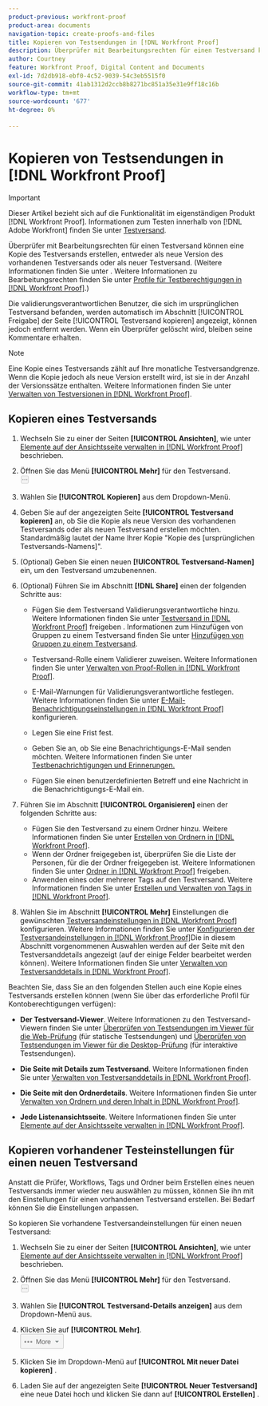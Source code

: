 ```yaml
---
product-previous: workfront-proof
product-area: documents
navigation-topic: create-proofs-and-files
title: Kopieren von Testsendungen in [!DNL Workfront Proof]
description: Überprüfer mit Bearbeitungsrechten für einen Testversand können eine Kopie des Testversands erstellen, entweder als neue Version des vorhandenen Testversands oder als neuer Testversand. (Weitere Informationen finden Sie unter . Weitere Informationen zu Bearbeitungsrechten finden Sie unter Profile für Testberechtigungen in Workfront Proof.)
author: Courtney
feature: Workfront Proof, Digital Content and Documents
exl-id: 7d2db918-ebf0-4c52-9039-54c3eb5515f0
source-git-commit: 41ab1312d2ccb8b8271bc851a35e31e9ff18c16b
workflow-type: tm+mt
source-wordcount: '677'
ht-degree: 0%

---
```


# Kopieren von Testsendungen in [!DNL Workfront Proof]

>[!IMPORTANT]
>
>Dieser Artikel bezieht sich auf die Funktionalität im eigenständigen Produkt [!DNL Workfront Proof]. Informationen zum Testen innerhalb von [!DNL Adobe Workfront] finden Sie unter [Testversand](../../../review-and-approve-work/proofing/proofing.md).

Überprüfer mit Bearbeitungsrechten für einen Testversand können eine Kopie des Testversands erstellen, entweder als neue Version des vorhandenen Testversands oder als neuer Testversand. (Weitere Informationen finden Sie unter . Weitere Informationen zu Bearbeitungsrechten finden Sie unter [Profile für Testberechtigungen in  [!DNL Workfront Proof]](../../../workfront-proof/wp-acct-admin/account-settings/proof-perm-profiles-in-wp.md).)

Die validierungsverantwortlichen Benutzer, die sich im ursprünglichen Testversand befanden, werden automatisch im Abschnitt [!UICONTROL Freigabe] der Seite [!UICONTROL Testversand kopieren] angezeigt, können jedoch entfernt werden. Wenn ein Überprüfer gelöscht wird, bleiben seine Kommentare erhalten.

>[!NOTE]
>
>Eine Kopie eines Testversands zählt auf Ihre monatliche Testversandgrenze. Wenn die Kopie jedoch als neue Version erstellt wird, ist sie in der Anzahl der Versionssätze enthalten. Weitere Informationen finden Sie unter [Verwalten von Testversionen in [!DNL Workfront Proof]](../../../workfront-proof/wp-work-proofsfiles/manage-your-work/manage-proof-versions.md).

## Kopieren eines Testversands

1. Wechseln Sie zu einer der Seiten **[!UICONTROL Ansichten]**, wie unter [Elemente auf der Ansichtsseite verwalten in [!DNL Workfront Proof]](../../../workfront-proof/wp-work-proofsfiles/manage-your-work/manage-items-on-views-page.md) beschrieben.

1. Öffnen Sie das Menü **[!UICONTROL Mehr]** für den Testversand.\
   ![](assets/more-button-small.png)

1. Wählen Sie **[!UICONTROL Kopieren]** aus dem Dropdown-Menü.
1. Geben Sie auf der angezeigten Seite **[!UICONTROL Testversand kopieren]** an, ob Sie die Kopie als neue Version des vorhandenen Testversands oder als neuen Testversand erstellen möchten.\
   Standardmäßig lautet der Name Ihrer Kopie &quot;Kopie des [ursprünglichen Testversands-Namens]&quot;.

1. (Optional) Geben Sie einen neuen **[!UICONTROL Testversand-Namen]** ein, um den Testversand umzubenennen.
1. (Optional) Führen Sie im Abschnitt **[!DNL Share]** einen der folgenden Schritte aus:

   * Fügen Sie dem Testversand Validierungsverantwortliche hinzu. Weitere Informationen finden Sie unter [Testversand in  [!DNL Workfront Proof]](../../../workfront-proof/wp-work-proofsfiles/share-proofs-and-files/share-proof.md) freigeben . Informationen zum Hinzufügen von Gruppen zu einem Testversand finden Sie unter [Hinzufügen von Gruppen zu einem Testversand](../../../workfront-proof/wp-mnguserscontacts/groups/add-groups.md).

   * Testversand-Rolle einem Validierer zuweisen. Weitere Informationen finden Sie unter [Verwalten von Proof-Rollen in  [!DNL Workfront Proof]](../../../workfront-proof/wp-work-proofsfiles/share-proofs-and-files/manage-proof-roles.md).
   * E-Mail-Warnungen für Validierungsverantwortliche festlegen. Weitere Informationen finden Sie unter [E-Mail-Benachrichtigungseinstellungen in  [!DNL Workfront Proof]](../../../workfront-proof/wp-emailsntfctns/email-alerts/config-email-notification-settings-wp.md) konfigurieren.
   * Legen Sie eine Frist fest.
   * Geben Sie an, ob Sie eine Benachrichtigungs-E-Mail senden möchten. Weitere Informationen finden Sie unter [Testbenachrichtigungen und Erinnerungen.](https://support.workfront.com/hc/en-us/sections/115000920788-Proof-notifications-and-reminders)
   * Fügen Sie einen benutzerdefinierten Betreff und eine Nachricht in die Benachrichtigungs-E-Mail ein.

1. Führen Sie im Abschnitt **[!UICONTROL Organisieren]** einen der folgenden Schritte aus:

   * Fügen Sie den Testversand zu einem Ordner hinzu. Weitere Informationen finden Sie unter [Erstellen von Ordnern in  [!DNL Workfront Proof]](../../../workfront-proof/wp-work-proofsfiles/organize-your-work/create-folders.md).
   * Wenn der Ordner freigegeben ist, überprüfen Sie die Liste der Personen, für die der Ordner freigegeben ist. Weitere Informationen finden Sie unter [Ordner in  [!DNL Workfront Proof]](../../../workfront-proof/wp-work-proofsfiles/organize-your-work/share-folders.md) freigeben.
   * Anwenden eines oder mehrerer Tags auf den Testversand. Weitere Informationen finden Sie unter [Erstellen und Verwalten von Tags in [!DNL Workfront Proof]](../../../workfront-proof/wp-work-proofsfiles/organize-your-work/create-and-manage-tags.md).

1. Wählen Sie im Abschnitt **[!UICONTROL Mehr]** Einstellungen die gewünschten [Testversandeinstellungen in  [!DNL Workfront Proof]](../../../workfront-proof/wp-work-proofsfiles/manage-your-work/configure-proof-settings.md) konfigurieren. Weitere Informationen finden Sie unter [Konfigurieren der Testversandeinstellungen in [!DNL Workfront Proof]](../../../workfront-proof/wp-work-proofsfiles/manage-your-work/configure-proof-settings.md)Die in diesem Abschnitt vorgenommenen Auswahlen werden auf der Seite mit den Testversanddetails angezeigt (auf der einige Felder bearbeitet werden können). Weitere Informationen finden Sie unter [Verwalten von Testversanddetails in [!DNL Workfront Proof]](../../../workfront-proof/wp-work-proofsfiles/manage-your-work/manage-proof-details.md).

Beachten Sie, dass Sie an den folgenden Stellen auch eine Kopie eines Testversands erstellen können (wenn Sie über das erforderliche Profil für Kontoberechtigungen verfügen):

* **Der Testversand-Viewer**. Weitere Informationen zu den Testversand-Viewern finden Sie unter [Überprüfen von Testsendungen im Viewer für die Web-Prüfung](https://support.workfront.com/hc/en-us/sections/115000275214-Reviewing-Proofs-in-the-Web-Proofing-Viewer) (für statische Testsendungen) und [Überprüfen von Testsendungen im Viewer für die Desktop-Prüfung](https://support.workfront.com/hc/en-us/sections/360000686434-Reviewing-Proofs-in-the-Desktop-Proofing-Viewer) (für interaktive Testsendungen).

* **Die Seite mit Details zum Testversand**. Weitere Informationen finden Sie unter [Verwalten von Testversanddetails in [!DNL Workfront Proof]](../../../workfront-proof/wp-work-proofsfiles/manage-your-work/manage-proof-details.md).

* **Die Seite mit den Ordnerdetails**. Weitere Informationen finden Sie unter [Verwalten von Ordnern und deren Inhalt in [!DNL Workfront Proof]](../../../workfront-proof/wp-work-proofsfiles/organize-your-work/manage-folders-and-contents.md).

* **Jede Listenansichtsseite**. Weitere Informationen finden Sie unter [Elemente auf der Ansichtsseite verwalten in [!DNL Workfront Proof]](../../../workfront-proof/wp-work-proofsfiles/manage-your-work/manage-items-on-views-page.md).

## Kopieren vorhandener Testeinstellungen für einen neuen Testversand

Anstatt die Prüfer, Workflows, Tags und Ordner beim Erstellen eines neuen Testversands immer wieder neu auswählen zu müssen, können Sie ihn mit den Einstellungen für einen vorhandenen Testversand erstellen. Bei Bedarf können Sie die Einstellungen anpassen.

So kopieren Sie vorhandene Testversandeinstellungen für einen neuen Testversand:

1. Wechseln Sie zu einer der Seiten **[!UICONTROL Ansichten]**, wie unter [Elemente auf der Ansichtsseite verwalten in [!DNL Workfront Proof]](../../../workfront-proof/wp-work-proofsfiles/manage-your-work/manage-items-on-views-page.md) beschrieben.

1. Öffnen Sie das Menü **[!UICONTROL Mehr]** für den Testversand.\
   ![](assets/more-button-small.png)

1. Wählen Sie **[!UICONTROL Testversand-Details anzeigen]** aus dem Dropdown-Menü aus.
1. Klicken Sie auf **[!UICONTROL Mehr]**.\
   ![Mehr_button_text_version.png](assets/more-button-text-version.png)

1. Klicken Sie im Dropdown-Menü auf **[!UICONTROL Mit neuer Datei kopieren]** .
1. Laden Sie auf der angezeigten Seite **[!UICONTROL Neuer Testversand]** eine neue Datei hoch und klicken Sie dann auf **[!UICONTROL Erstellen]** .
